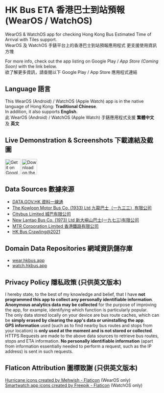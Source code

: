 # HK Bus ETA 香港巴士到站預報 (WearOS / WatchOS)
WearOS & WatchOS app for checking Hong Kong Bus Estimated Time of Arrival with Tiles support.<br>
WearOS 及 WatchOS 手錶平台上的香港巴士到站預報應用程式 更支援使用資訊方塊

For more info, check out the app listing on Google Play / *App Store (Coming Soon)* with the link below.<br>
欲了解更多資訊，請查閱以下 Google Play / App Store 應用程式連結

## Language 語言
This WearOS (Android) / WatchOS (Apple Watch) app is in the native language of Hong Kong: **Traditional Chinese**.<br>
In addition, it also supports **English**.<br>
此 WearOS (Android) / WatchOS (Apple Watch) 手錶應用程式支援 **繁體中文** 及 **英文**

## Live Demonstration & Screenshots 下載連結及截圖
<a href='https://play.google.com/store/apps/details?id=com.loohp.hkbuseta&utm_source=GitHub-Repo&pcampaignid=pcampaignidMKT-Other-global-all-co-prtnr-py-PartBadge-Mar2515-1'><img alt='Get it on Google Play' src='https://loohpjames.com/assets/images/get-it-on-google-play.png' height="50"/></a>
<a href='https://apps.apple.com/app/id6475241017'><img alt='Download on the App Store' src='https://developer.apple.com/assets/elements/badges/download-on-the-app-store.svg' height="50"></a>

## Data Sources 數據來源
- [DATA.GOV.HK 資料一線通](https://data.gov.hk)
- [The Kowloon Motor Bus Co. (1933) Ltd 九龍巴士（一九三三）有限公司](https://www.kmb.hk)
- [Citybus Limited 城巴有限公司](https://www.citybus.com.hk)
- [New Lantao Bus Co. (1973) Ltd 新大嶼山巴士(一九七三)有限公司](https://www.nlb.com.hk/)
- [MTR Corporation Limited 香港鐵路有限公司](https://www.mtr.com.hk/)
- [HK Bus Crawling@2021](https://github.com/hkbus/hk-bus-crawling)

## Domain Data Repositories 網域資訊儲存庫
- [wear.hkbus.app](https://github.com/hkbus/wear.hkbus.app)
- [watch.hkbus.app](https://github.com/hkbus/watch.hkbus.app)

## Privacy Policy 隱私政策 (只供英文版本)
I hereby state, to the best of my knowledge and belief, that I have **not programmed this app to collect any personally identifiable information**.<br>
**Anonymous analytics data may be collected** for the purpose of improving the app, for example, identifying which function is particularly popular.<br>
The only data stored locally on your device are bus route caches, which can be **simply erased by clearing the app's data or uninstalling the app**.<br>
**GPS information** used (such as to find nearby bus routes and stops from your location) is **only used at the moment and is not stored or collected**.<br>
HTTPS Requests are made to the above data sources to retrieve bus routes, stops and ETA information. **No personally identifiable information** (apart from information essentially needed to perform a request, such as the IP address) is sent in such requests.

## Flaticon Attribution 圖標致謝 (只供英文版本)
<a href="https://www.flaticon.com/free-icons/hurricane" title="hurricane icons">Hurricane icons created by Mehwish - Flaticon</a> (WearOS only)<br>
<a href="https://www.flaticon.com/free-icons/smartwatch-app" title="smartwatch app icons">Smartwatch app icons created by Freepik - Flaticon</a> (WatchOS only)
